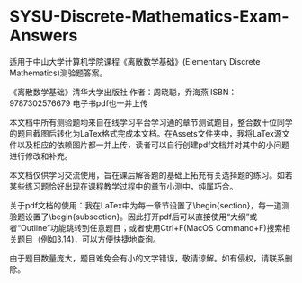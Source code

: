 # SYSU-Discrete-Mathematics-Exam-Answers
适用于中山大学计算机学院课程《离散数学基础》(Elementary Discrete Mathematics)测验题答案。

《离散数学基础》清华大学出版社 作者：周晓聪，乔海燕 ISBN：9787302576679 电子书pdf也一并上传

本文档中所有测验题均来自在线学习平台学习通的章节测试题目，整合数十位同学的题目截图后转化为LaTex格式完成本文档。在Assets文件夹中，我将LaTex源文件以及相应的依赖图片都一并上传，读者可以自行创建pdf文档并对其中的小问题进行修改和补充。

本文档仅供学习交流使用，旨在课后解答题的基础上拓充有关选择题的练习。如若某些练习题恰好出现在课程教学过程中的章节小测中，纯属巧合。

关于pdf文档的使用：我在LaTex中为每一章节设置了\begin{section}，每一道测验题设置了\begin{subsection}。因此打开pdf后可以直接使用“大纲”或者“Outline”功能跳转到任意题目；或者使用Ctrl+F(MacOS Command+F)搜索相关题目（例如3.14)，可以方便快捷地查询。

由于题目数量庞大，题目难免会有小的文字错误，敬请谅解。如有侵权，请联系删除。
